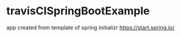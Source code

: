 # travisCISpringBootExample
app created from template of spring initializr https://start.spring.io/
